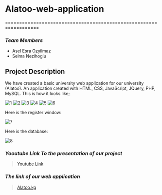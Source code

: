 # Alatoo-web-application
==================================================================

### *Team Members*

- Asel Esra Ozyilmaz
- Selma Nezihoglu

## Project Description

We have created a basic university web application for our university (Alatoo). An application created with HTML, CSS, JavaScript, JQuery, PHP, MySQL. This is how it looks like;

![1](https://user-images.githubusercontent.com/64955154/103049069-dc77bb80-45ba-11eb-9972-2842c9e3712f.PNG)
![2](https://user-images.githubusercontent.com/64955154/103049171-2bbdec00-45bb-11eb-8b6b-db2806b224a3.PNG)
![3](https://user-images.githubusercontent.com/64955154/103049235-63c52f00-45bb-11eb-8f8f-0e1d09bbd1ae.PNG)
![4](https://user-images.githubusercontent.com/64955154/103049269-848d8480-45bb-11eb-9036-73efe884cb67.PNG)
![5](https://user-images.githubusercontent.com/64955154/103049283-92430a00-45bb-11eb-951c-2b0537b1c607.PNG)
![6](https://user-images.githubusercontent.com/64955154/103049309-a8e96100-45bb-11eb-9958-6bf2c5c10b8e.PNG)

Here is the register window:

![7](https://user-images.githubusercontent.com/64955154/103049393-dafac300-45bb-11eb-8466-eabf48c7c2b9.PNG)

Here is the database:

![8](https://user-images.githubusercontent.com/64955154/103049435-ee0d9300-45bb-11eb-9210-5e93b40e0dcf.PNG)

### ***Yooutube Link To the presentation of our project***

> [Youtube Link](https://www.youtube.com/watch?v=jfkxTIr6N-0)

### ***The link of our web application***

> [Alatoo.kg](https://snezihoglu.github.io/)
